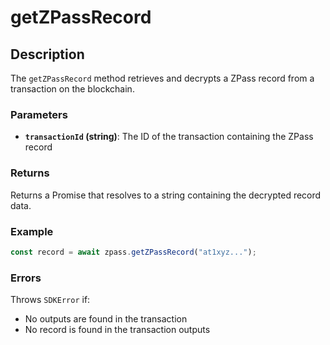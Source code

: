 # getZPassRecord

## Description

The `getZPassRecord` method retrieves and decrypts a ZPass record from a transaction on the blockchain.

### Parameters

* **`transactionId` (string)**: The ID of the transaction containing the ZPass record

### Returns

Returns a Promise that resolves to a string containing the decrypted record data.

### Example

```javascript
const record = await zpass.getZPassRecord("at1xyz...");
```

### Errors

Throws `SDKError` if:
- No outputs are found in the transaction
- No record is found in the transaction outputs 